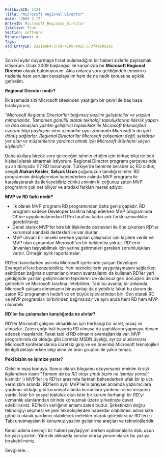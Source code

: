 ```yaml
---
FallbackID: 2324
Title: "Microsoft Regional Director"
date: "2009-2-17"
EntryID: Microsoft_Regional_Director
IsActive: True
Section: software
MinutesSpent: 0
Tags: 
old.EntryID: 8221aab4-375d-4109-b025-573f4a5091a1
---
```

Son iki aydır duyurmaya fırsat bulamadığım bir haberi sizlerle paylaşmak
istiyorum. Ocak 2009 başlangıcı ile karşınızda bir **Microsoft Regional
Director** olarak bulunuyorum. Akla onlarca soru geldiğinden eminim o
nedenle hem soruları cevaplayalım hem de ne nedir konusuna açıklık
getirelim.

**Regional Director nedir?**

İlk aşamada sizi Microsoft sitesinden yaptığım bir çeviri ile baş başa
bırakıyorum;

*"Microsoft Regional Director'lar bağımsız yazılım geliştiriciler ve
yazılım mimarlarıdır. Tamamen gönüllü olarak teknoloji topluluklarına
liderlik yapan ve ana amaçları yazılım geliştirici topluluklar ile
Microsoft teknolojileri üzerine bilgi paylaşımı olan uzmanlar aynı
zamanda Microsoft'a da geri dönüş sağlarlar. Regional Director'lar
Microsoft çalışanları değil, sektörde yer alan ve müşterilerine yardımcı
olmak için Microsoft ürünlerini seçen kişilerdir."*

Daha akıllara birçok soru geleceğini tahmin ettiğim için birkaç bilgi de
ben kişisel olarak aktarmak istiyorum. Regional Director programı
çerçevesinde şu an dünyada 117 RD bulunuyor. Türkiye'de benimle beraber
üç RD olduk, sevgili **Atakan Kesler**, **Selçuk Uzun** çoğunuzun
tanıdığı isimler. RD programının detaylarından bahsederken aslında MVP
programı ile karşılaştırarak da ilerleyebiliriz çünkü eminim ki çoğunuz
zaten MVP programını çok net biliyor ve aradaki farkları merak ediyor.

**MVP ve RD farkı nedir?**

-   İlk olarak MVP programı RD programından daha geniş çaplıdır. RD
    programı sadece Developer tarafına hitap ederken MVP programında
    Office uygulamalarından ITPro tarafına kadar çok farklı uzmanlıklar
    görebilirsiniz.
-   Genel olarak MVP'ler bire bir ilişkilerde destekleri ile öne
    çıkarken RD'ler kurumsal alandaki destekleri ile var olurlar.
-   MVP ünvanı bir önceki senede yapılan çalışmalar için kişilere
    verilir ve MVP olan uzmandan Microsoft'un bir beklentisi yoktur.
    RD'lerin ünvanları taşıyabilmek için yerine getirmeleri gereken
    sorumlulukları vardır. Örneğin aylık raporlamalar.

RD'leri tanımlarken aslında Microsoft içerisinde çalışan Developer
Evangelist'lere benzetebiliriz. Yeni teknolojilerin yaygınlaşmasını
sağlarken sektörden bağımsız uzmanlar olmanın avantajlarını da kullanan
RD'ler yeri geldiğinde yazılım geliştiricilerin tepkilerini de olumsuz
geri dönüşleri de dile getirebilir ve Microsoft tarafına iletebilirler.
Tabi bu avantaj bir anlamda Microsoft çalışanı olmamanın bir avantajı da
diyebiliriz fakat bu durum da zaten RD programının hedefi ve en büyük
işlevlerinden biri. Son olarak RD ve MVP programları birbirinden
bağımsızdır ve aynı anda hem RD hem MVP olunabilir.

**RD'ler bu çalışmaları karşılığında ne alırlar?**

RD'ler Microsoft çalışanı olmadıkları için herhangi bir ücret, maaş vs
almazlar. Zaten çoğu hali hazırda RD olmasa da yaptıklarını yapmaya
devam edecek insanlardır. Fakat tabi ki RD olmanın avantajları da var.
MVP programında da olduğu gibi ücretsiz MSDN üyeliği, ayrıca
uluslararası Microsoft konferanslarına ücretsiz giriş ve en önemlisi
Microsoft teknolojileri ile ilgili detaylı erken bilgi alımı ve ürün
grupları ile yakın temas.

**Peki bizim ne işimize yarar?**

Gelelim esas konuya. Sonuç olarak blogumu okuyorsanız eminim ki sizi
ilgilendiren kısım "*Tamam da bu RD olayı şimdi bizim ne işimize
yaradı*" kısmıdır :) MVP'ler ile RD'ler arasında farktan bahsederken
ufak bir ip ucu vermiştim aslında. RD'lerin aynı MVP'lerin bireysel
anlamda yazılımcılara yardımcı olduğu gibi kurumsal alanda kurumlara
yardımcı olma misyonu vardır. İster bir sosyal topluluk olun ister bir
kurum herhangi bir RD'yi uzmanlık alanlarından birinde konuşmak üzere
şirketinize davet edebilirsiniz. RD'lerin varlığının anlamı zaten budur.
Şirketinizin doğru teknolojiyi seçmesi ve yeni teknolojilerden haberdar
olabilmesi adına size gönüllü olarak yardımcı olabilecek melekler olarak
görebilirsiniz RD'leri :) Tabi unutmayalım ki konumuz yazılım geliştirme
araçları ve teknolojileridir.

Kendi adıma sevinçli bir haberi paylaşiyim derken açıklamalarla dolu
uzun bir yazı yazdım. Yine de aklınızda sorular olursa yorum olarak bu
yazıya bırakabilirsiniz.

Sevgilerle...


